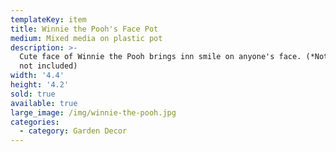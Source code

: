 ```yaml
---
templateKey: item
title: Winnie the Pooh's Face Pot
medium: Mixed media on plastic pot
description: >-
  Cute face of Winnie the Pooh brings inn smile on anyone's face. (*Note*: Plant
  not included)
width: '4.4'
height: '4.2'
sold: true
available: true
large_image: /img/winnie-the-pooh.jpg
categories:
  - category: Garden Decor
---
```


